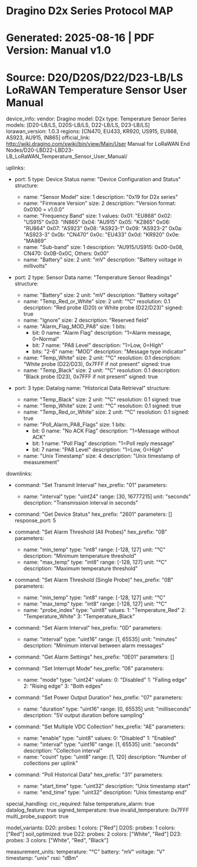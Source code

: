 # Dragino D2x Series Protocol MAP
# Generated: 2025-08-16 | PDF Version: Manual v1.0
# Source: D20/D20S/D22/D23-LB/LS LoRaWAN Temperature Sensor User Manual

device_info:
  vendor: Dragino
  model: D2x
  type: Temperature Sensor Series
  models: [D20-LB/LS, D20S-LB/LS, D22-LB/LS, D23-LB/LS]
  lorawan_version: 1.0.3
  regions: [CN470, EU433, KR920, US915, EU868, AS923, AU915, IN865]
  official_link: http://wiki.dragino.com/xwiki/bin/view/Main/User Manual for LoRaWAN End Nodes/D20-LBD22-LBD23-LB_LoRaWAN_Temperature_Sensor_User_Manual/

uplinks:
  - port: 5
    type: Device Status
    name: "Device Configuration and Status"
    structure:
      - name: "Sensor Model"
        size: 1
        description: "0x19 for D2x series"
      - name: "Firmware Version"
        size: 2
        description: "Version format: 0x0100 = v1.0.0"
      - name: "Frequency Band"
        size: 1
        values:
          0x01: "EU868"
          0x02: "US915"
          0x03: "IN865"
          0x04: "AU915"
          0x05: "KZ865"
          0x06: "RU864"
          0x07: "AS923"
          0x08: "AS923-1"
          0x09: "AS923-2"
          0x0a: "AS923-3"
          0x0b: "CN470"
          0x0c: "EU433"
          0x0d: "KR920"
          0x0e: "MA869"
      - name: "Sub-band"
        size: 1
        description: "AU915/US915: 0x00-0x08, CN470: 0x0B-0x0C, Others: 0x00"
      - name: "Battery"
        size: 2
        unit: "mV"
        description: "Battery voltage in millivolts"

  - port: 2
    type: Sensor Data
    name: "Temperature Sensor Readings"
    structure:
      - name: "Battery"
        size: 2
        unit: "mV"
        description: "Battery voltage"
      - name: "Temp_Red_or_White"
        size: 2
        unit: "°C"
        resolution: 0.1
        description: "Red probe (D20) or White probe (D22/D23)"
        signed: true
      - name: "Ignore"
        size: 2
        description: "Reserved field"
      - name: "Alarm_Flag_MOD_PA8"
        size: 1
        bits:
          - bit: 0
            name: "Alarm Flag"
            description: "1=Alarm message, 0=Normal"
          - bit: 7
            name: "PA8 Level"
            description: "1=Low, 0=High"
          - bits: "2-6"
            name: "MOD"
            description: "Message type indicator"
      - name: "Temp_White"
        size: 2
        unit: "°C"
        resolution: 0.1
        description: "White probe (D22/D23), 0x7FFF if not present"
        signed: true
      - name: "Temp_Black"
        size: 2
        unit: "°C"
        resolution: 0.1
        description: "Black probe (D23), 0x7FFF if not present"
        signed: true

  - port: 3
    type: Datalog
    name: "Historical Data Retrieval"
    structure:
      - name: "Temp_Black"
        size: 2
        unit: "°C"
        resolution: 0.1
        signed: true
      - name: "Temp_White"
        size: 2
        unit: "°C"
        resolution: 0.1
        signed: true
      - name: "Temp_Red_or_White"
        size: 2
        unit: "°C"
        resolution: 0.1
        signed: true
      - name: "Poll_Alarm_PA8_Flags"
        size: 1
        bits:
          - bit: 0
            name: "No ACK Flag"
            description: "1=Message without ACK"
          - bit: 1
            name: "Poll Flag"
            description: "1=Poll reply message"
          - bit: 7
            name: "PA8 Level"
            description: "1=Low, 0=High"
      - name: "Unix Timestamp"
        size: 4
        description: "Unix timestamp of measurement"

downlinks:
  - command: "Set Transmit Interval"
    hex_prefix: "01"
    parameters:
      - name: "interval"
        type: "uint24"
        range: [30, 16777215]
        unit: "seconds"
        description: "Transmission interval in seconds"

  - command: "Get Device Status"
    hex_prefix: "2601"
    parameters: []
    response_port: 5

  - command: "Set Alarm Threshold (All Probes)"
    hex_prefix: "0B"
    parameters:
      - name: "min_temp"
        type: "int8"
        range: [-128, 127]
        unit: "°C"
        description: "Minimum temperature threshold"
      - name: "max_temp"
        type: "int8"
        range: [-128, 127]
        unit: "°C"
        description: "Maximum temperature threshold"

  - command: "Set Alarm Threshold (Single Probe)"
    hex_prefix: "0B"
    parameters:
      - name: "min_temp"
        type: "int8"
        range: [-128, 127]
        unit: "°C"
      - name: "max_temp"
        type: "int8"
        range: [-128, 127]
        unit: "°C"
      - name: "probe_index"
        type: "uint8"
        values:
          1: "Temperature_Red"
          2: "Temperature_White"
          3: "Temperature_Black"

  - command: "Set Alarm Interval"
    hex_prefix: "0D"
    parameters:
      - name: "interval"
        type: "uint16"
        range: [1, 65535]
        unit: "minutes"
        description: "Minimum interval between alarm messages"

  - command: "Get Alarm Settings"
    hex_prefix: "0E01"
    parameters: []

  - command: "Set Interrupt Mode"
    hex_prefix: "06"
    parameters:
      - name: "mode"
        type: "uint24"
        values:
          0: "Disabled"
          1: "Falling edge"
          2: "Rising edge"
          3: "Both edges"

  - command: "Set Power Output Duration"
    hex_prefix: "07"
    parameters:
      - name: "duration"
        type: "uint16"
        range: [0, 65535]
        unit: "milliseconds"
        description: "5V output duration before sampling"

  - command: "Set Multiple VDC Collection"
    hex_prefix: "AE"
    parameters:
      - name: "enable"
        type: "uint8"
        values:
          0: "Disabled"
          1: "Enabled"
      - name: "interval"
        type: "uint16"
        range: [1, 65535]
        unit: "seconds"
        description: "Collection interval"
      - name: "count"
        type: "uint8"
        range: [1, 120]
        description: "Number of collections per uplink"

  - command: "Poll Historical Data"
    hex_prefix: "31"
    parameters:
      - name: "start_time"
        type: "uint32"
        description: "Unix timestamp start"
      - name: "end_time"
        type: "uint32"
        description: "Unix timestamp end"

special_handling:
  crc_required: false
  temperature_alarm: true
  datalog_feature: true
  signed_temperature: true
  invalid_temperature: 0x7FFF
  multi_probe_support: true
  
model_variants:
  D20:
    probes: 1
    colors: ["Red"]
  D20S:
    probes: 1
    colors: ["Red"]
    soil_optimized: true
  D22:
    probes: 2
    colors: ["White", "Red"]
  D23:
    probes: 3
    colors: ["White", "Red", "Black"]

measurement_units:
  temperature: "°C"
  battery: "mV"
  voltage: "V"
  timestamp: "unix"
  rssi: "dBm"
